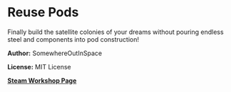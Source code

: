 # Reuse Pods
Finally build the satellite colonies of your dreams without pouring endless steel and components into pod construction!

**Author:** SomewhereOutInSpace

**License:** MIT License

[**Steam Workshop Page**](https://steamcommunity.com/sharedfiles/filedetails/?id=2549305885)
